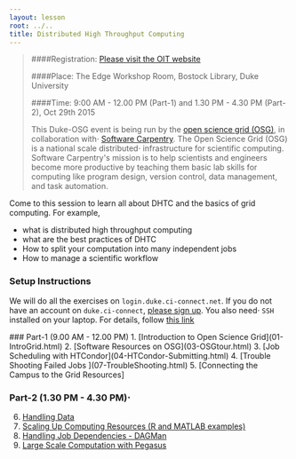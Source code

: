 ```yaml
---
layout: lesson
root: ../..
title: Distributed High Throughput Computing
---
```



>
>####Registration: [Please visit the OIT website ](https://training.oit.duke.edu/enroll/index.php/public_research/show/1377)
>
>####Place: The Edge Workshop Room, Bostock Library, Duke University
>
>####Time: 9:00 AM - 12.00 PM (Part-1) and 1.30 PM - 4.30 PM (Part-2), Oct 29th 2015
>
> This Duke-OSG event is being run by the [open science grid (OSG)](http://opensciencegrid.org/), in collaboration with⋅
> [Software Carpentry](http://software-carpentry.org).  The Open Science Grid (OSG) is a national scale distributed⋅
>  infrastructure for scientific computing.  Software Carpentry's mission is to help scientists and engineers 
>  become more productive by teaching them basic lab skills for computing
>  like program design, version control, data management, and task automation.
>


Come to this session to learn all about DHTC and the basics of grid computing. For example, 

*    what is distributed high throughput computing 
*    what are the best practices of DHTC
*    How to split your computation into many independent jobs
*    How to manage a scientific workflow 


### Setup Instructions
 We will do all the exercises on `login.duke.ci-connect.net`.  If you do not have an account on
 `duke.ci-connect`, [please sign up](https://duke.ci-connect.net/signup). You also need⋅
`SSH` installed on your laptop.  For details, follow [this link](http://swc-osg-workshop.github.io/2015-10-27-duke/setup.html)


<div class="toc" markdown="1">
### Part-1 (9.00 AM - 12.00 PM)
1.  [Introduction to Open Science Grid](01-IntroGrid.html)
2.  [Software Resources on OSG](03-OSGtour.html)
3.  [Job Scheduling with HTCondor](04-HTCondor-Submitting.html)
4.  [Trouble Shooting Failed Jobs ](07-TroubleShooting.html)
5.  [Connecting the Campus to the Grid Resources]

### Part-2 (1.30 PM - 4.30 PM)⋅
6.  [Handling Data](05-Stash.html)
7.  [Scaling Up Computing Resources (R and MATLAB examples)](04a-ScalingUp.html)
8.  [Handling Job Dependencies - DAGMan](06-dagman-namd.html)
9.  [Large Scale Computation with  Pegasus](06a-pegasus-namd.html) 

</div>
